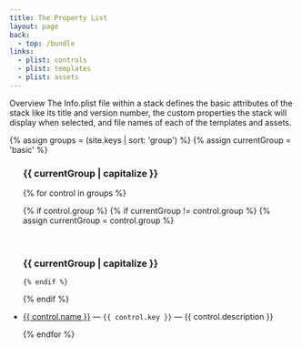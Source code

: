 ```yaml
---
title: The Property List
layout: page
back:
  - top: /bundle
links:
  - plist: controls
  - plist: templates
  - plist: assets
---
```


Overview
The Info.plist file within a stack defines the basic attributes of the stack like its title and version number, the custom properties the stack will display when selected, and file names of each of the templates and assets.



{% assign groups = (site.keys | sort: 'group') %}
{% assign currentGroup = 'basic' %}

<ul>
<h3>{{ currentGroup | capitalize }}</h3>
{% for control in groups %}

  {% if control.group %}
    {% if currentGroup != control.group %}
      {% assign currentGroup = control.group %}
<br>      
<br>      
<h3>{{ currentGroup | capitalize }}</h3>

    {% endif %}
  {% endif %}

<li><a href='{{ site.baseurl }}{{ control.url }}'>{{ control.name }}</a> &mdash; <code>{{ control.key }}</code> &mdash; {{ control.description }}</li>

{% endfor %}
</ul>